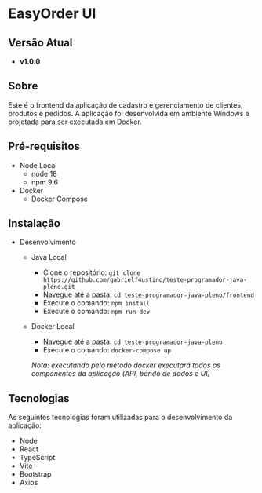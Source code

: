 # EasyOrder UI

## Versão Atual

- **v1.0.0**

## Sobre

Este é o frontend da aplicação de cadastro e gerenciamento de clientes, produtos e pedidos. A aplicação foi desenvolvida
em ambiente Windows e projetada para ser executada em Docker.

## Pré-requisitos

- Node Local
    - node 18
    - npm 9.6
- Docker
    - Docker Compose

## Instalação

- Desenvolvimento
    - Java Local
        - Clone o repositório: `git clone https://github.com/gabrielf4ustino/teste-programador-java-pleno.git`
        - Navegue até a pasta: `cd teste-programador-java-pleno/frontend`
        - Execute o comando: `npm install`
        - Execute o comando: `npm run dev`
    - Docker Local
        - Navegue até a pasta: `cd teste-programador-java-pleno`
        - Execute o comando: `docker-compose up`
    
      *Nota: executando pelo método docker executará todos os componentes da aplicação (API, bando de dados e UI)*

## Tecnologias

As seguintes tecnologias foram utilizadas para o desenvolvimento da aplicação:

- Node
- React
- TypeScript
- Vite
- Bootstrap
- Axios
